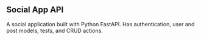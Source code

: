 ## Social App API

A social application built with Python FastAPI. Has authentication, user and post models, tests, and CRUD actions.